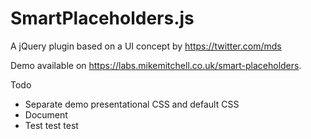 SmartPlaceholders.js
====================

A jQuery plugin based on a UI concept by https://twitter.com/mds

Demo available on https://labs.mikemitchell.co.uk/smart-placeholders.

Todo
* Separate demo presentational CSS and default CSS
* Document
* Test test test
